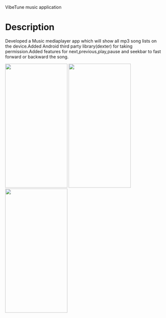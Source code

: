 
VibeTune music application 
# Description
Developed a Music mediaplayer app which will show all mp3 song lists on the
device.Added Android third party library(dexter) for taking permission.Added
features for next,previous,play,pause and seekbar to fast forward or backward
the song.

<img src="https://user-images.githubusercontent.com/86295742/235939500-16df1285-087e-433e-a6c2-19254da4b7f1.jpeg" width="200" height="400" />         <img src="https://user-images.githubusercontent.com/86295742/235940269-5b23b707-8f3c-4c62-b616-c2d12a364d0c.jpeg" width="200" height="400" />  	<img src="https://user-images.githubusercontent.com/86295742/235940718-be28ef86-abd9-4a08-bc70-11efbfc647aa.jpeg" width="200" height="400" />

